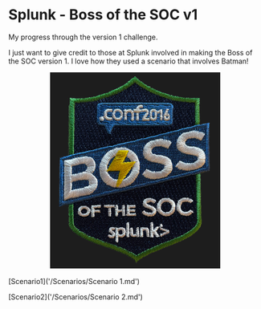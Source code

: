 # Splunk - Boss of the SOC v1

My progress through the version 1 challenge.

I just want to give credit to those at Splunk involved in making the Boss of the SOC version 1. I love how they used a scenario that involves Batman!

<p align="center">
    <img src="/Scenarios/Screenshots/bots_logo.png">
</p>

[Scenario1]('/Scenarios/Scenario 1.md')

[Scenario2]('/Scenarios/Scenario 2.md')